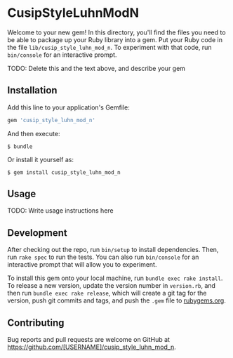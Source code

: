 # CusipStyleLuhnModN

Welcome to your new gem! In this directory, you'll find the files you need to be able to package up your Ruby library into a gem. Put your Ruby code in the file `lib/cusip_style_luhn_mod_n`. To experiment with that code, run `bin/console` for an interactive prompt.

TODO: Delete this and the text above, and describe your gem

## Installation

Add this line to your application's Gemfile:

```ruby
gem 'cusip_style_luhn_mod_n'
```

And then execute:

    $ bundle

Or install it yourself as:

    $ gem install cusip_style_luhn_mod_n

## Usage

TODO: Write usage instructions here

## Development

After checking out the repo, run `bin/setup` to install dependencies. Then, run `rake spec` to run the tests. You can also run `bin/console` for an interactive prompt that will allow you to experiment.

To install this gem onto your local machine, run `bundle exec rake install`. To release a new version, update the version number in `version.rb`, and then run `bundle exec rake release`, which will create a git tag for the version, push git commits and tags, and push the `.gem` file to [rubygems.org](https://rubygems.org).

## Contributing

Bug reports and pull requests are welcome on GitHub at https://github.com/[USERNAME]/cusip_style_luhn_mod_n.
